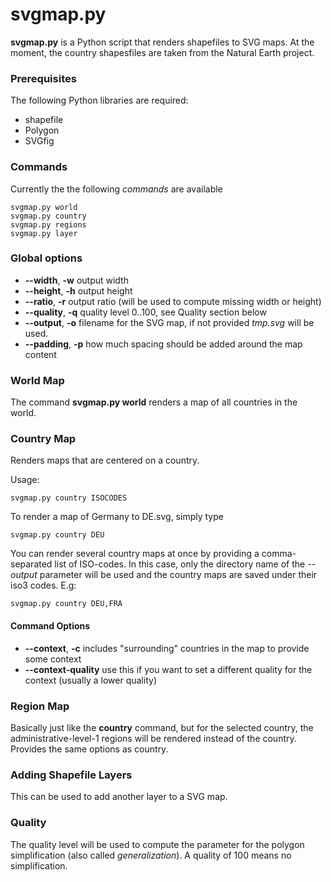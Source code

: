 svgmap.py
=====

**svgmap.py** is a Python script that renders shapefiles to SVG maps. At the moment, the country shapesfiles are taken from the Natural Earth project.

### Prerequisites

The following Python libraries are required:

* shapefile
* Polygon
* SVGfig

### Commands

Currently the the following *commands* are available

	svgmap.py world
	svgmap.py country
	svgmap.py regions
	svgmap.py layer

### Global options

* **--width**, **-w** output width
* **--height**, **-h** output height
* **--ratio**, **-r** output ratio (will be used to compute missing width or height)
* **--quality**, **-q** quality level 0..100, see Quality section below
* **--output**, **-o** filename for the SVG map, if not provided *tmp.svg* will be used.
* **--padding**, **-p** how much spacing should be added around the map content

### World Map

The command **svgmap.py world** renders a map of all countries in the world.

### Country Map

Renders maps that are centered on a country.

Usage:

	svgmap.py country ISOCODES

To render a map of Germany to DE.svg, simply type

	svgmap.py country DEU

You can render several country maps at once by providing a comma-separated list of ISO-codes. In this case, only the directory name of the *--output* parameter will be used and the country maps are saved under their iso3 codes. E.g:

	svgmap.py country DEU,FRA

#### Command Options

* **--context**, **-c** includes "surrounding" countries in the map to provide some context
* **--context-quality** use this if you want to set a different quality for the context (usually a lower quality)

### Region Map

Basically just like the **country** command, but for the selected country, the administrative-level-1 regions will be rendered instead of the country. Provides the same options as country.

### Adding Shapefile Layers

This can be used to add another layer to a SVG map. 

### Quality

The quality level will be used to compute the parameter for the polygon simplification (also called *generalization*). A quality of 100 means no simplification.

